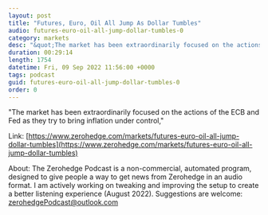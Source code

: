 ```yaml
---
layout: post
title: "Futures, Euro, Oil All Jump As Dollar Tumbles"
audio: futures-euro-oil-all-jump-dollar-tumbles-0
category: markets
desc: "&quot;The market has been extraordinarily focused on the actions of the ECB and Fed as they try to bring inflation under control,&quot;"
duration: 00:29:14
length: 1754
datetime: Fri, 09 Sep 2022 11:56:00 +0000
tags: podcast
guid: futures-euro-oil-all-jump-dollar-tumbles-0
order: 0
---
```

&quot;The market has been extraordinarily focused on the actions of the ECB and Fed as they try to bring inflation under control,&quot;

Link: [https://www.zerohedge.com/markets/futures-euro-oil-all-jump-dollar-tumbles](https://www.zerohedge.com/markets/futures-euro-oil-all-jump-dollar-tumbles)

About: The Zerohedge Podcast is a non-commercial, automated program, designed to give people a way to get news from Zerohedge in an audio format.  I am actively working on tweaking and improving the setup to create a better listening experience (August 2022).  Suggestions are welcome: [zerohedgePodcast@outlook.com](mailto:zerohedgePodcast@outlook.com)